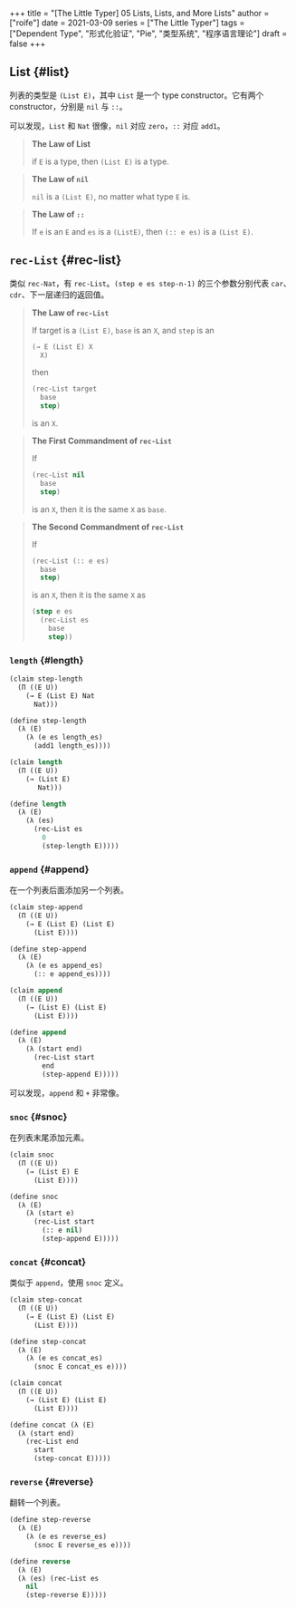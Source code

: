+++
title = "[The Little Typer] 05 Lists, Lists, and More Lists"
author = ["roife"]
date = 2021-03-09
series = ["The Little Typer"]
tags = ["Dependent Type", "形式化验证", "Pie", "类型系统", "程序语言理论"]
draft = false
+++

## List {#list}

列表的类型是 `(List E)`，其中 `List` 是一个 type constructor。它有两个 constructor，分别是 `nil` 与 `::`。

可以发现，`List` 和 `Nat` 很像，`nil` 对应 `zero`，`::` 对应 `add1`。

> **The Law of List**
>
> if `E` is a type, then `(List E)` is a type.

<!--quoteend-->

> **The Law of `nil`**
>
> `nil` is a `(List E)`, no matter what type `E` is.

<!--quoteend-->

> **The Law of `::`**
>
> If `e` is an `E` and `es` is a `(ListE)`, then `(:: e es)` is a `(List E)`.


## `rec-List` {#rec-list}

类似 `rec-Nat`，有 `rec-List`。`(step e es step-n-1)` 的三个参数分别代表 `car`、`cdr`、下一层递归的返回值。

> **The Law of `rec-List`**
>
> If target is a `(List E)`, `base` is an `X`, and `step` is an
>
> ```lisp
> (→ E (List E) X
>   X)
> ```
>
> then
>
> ````lisp
> (rec-List target
>   base
>   step)
> ````
>
> is an `X`.

<!--quoteend-->

> **The First Commandment of `rec-List`**
>
> If
>
> `````lisp
> (rec-List nil
>   base
>   step)
> `````
>
> is an `X`, then it is the same `X` as `base`.

<!--quoteend-->

> **The Second Commandment of `rec-List`**
>
> If
>
> ``````lisp
> (rec-List (:: e es)
>   base
>   step)
> ``````
>
> is an `X`, then it is the same `X` as
>
> ```````lisp
> (step e es
>   (rec-List es
>     base
>     step))
> ```````


### `length` {#length}

````````lisp
(claim step-length
  (Π ((E U))
    (→ E (List E) Nat
      Nat)))

(define step-length
  (λ (E)
    (λ (e es length_es)
      (add1 length_es))))

(claim length
  (Π ((E U))
    (→ (List E)
       Nat)))

(define length
  (λ (E)
    (λ (es)
      (rec-List es
        0
        (step-length E)))))
````````


### `append` {#append}

在一个列表后面添加另一个列表。

````````lisp
(claim step-append
  (Π ((E U))
    (→ E (List E) (List E)
      (List E))))

(define step-append
  (λ (E)
    (λ (e es append_es)
      (:: e append_es))))

(claim append
  (Π ((E U))
    (→ (List E) (List E)
      (List E))))

(define append
  (λ (E)
    (λ (start end)
      (rec-List start
        end
        (step-append E)))))
````````

可以发现，`append` 和 `+` 非常像。


### `snoc` {#snoc}

在列表末尾添加元素。

````````lisp
(claim snoc
  (Π ((E U))
    (→ (List E) E
      (List E))))

(define snoc
  (λ (E)
    (λ (start e)
      (rec-List start
        (:: e nil)
        (step-append E)))))
````````


### `concat` {#concat}

类似于 `append`，使用 `snoc` 定义。

````````lisp
(claim step-concat
  (Π ((E U))
    (→ E (List E) (List E)
      (List E))))

(define step-concat
  (λ (E)
    (λ (e es concat_es)
      (snoc E concat_es e))))

(claim concat
  (Π ((E U))
    (→ (List E) (List E)
      (List E))))

(define concat (λ (E)
  (λ (start end)
    (rec-List end
      start
      (step-concat E)))))
````````


### `reverse` {#reverse}

翻转一个列表。

````````lisp
(define step-reverse
  (λ (E)
    (λ (e es reverse_es)
      (snoc E reverse_es e))))

(define reverse
  (λ (E)
  (λ (es) (rec-List es
    nil
    (step-reverse E)))))
````````
